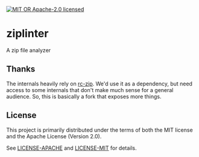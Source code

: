 [![MIT OR Apache-2.0 licensed](https://img.shields.io/badge/license-MIT+Apache_2.0-blue.svg)](./LICENSE)

# ziplinter 

A zip file analyzer

## Thanks

The internals heavily rely on [rc-zip](https://github.com/bearcove/rc-zip). We'd use it as a dependency, but need access to some internals that don't make much sense for a general audience. So, this is basically a fork that exposes more things.

## License

This project is primarily distributed under the terms of both the MIT license
and the Apache License (Version 2.0).

See [LICENSE-APACHE](LICENSE-APACHE) and [LICENSE-MIT](LICENSE-MIT) for details.
